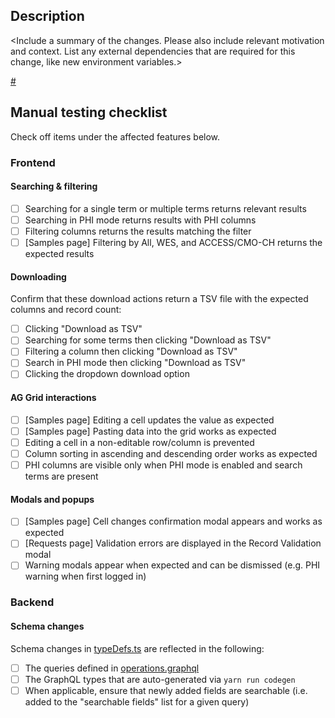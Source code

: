 ## Description

<Include a summary of the changes. Please also include relevant motivation and context. List any external dependencies that are required for this change, like new environment variables.>

[#<Related ticket number>](<Zenhub link>)

## Manual testing checklist

Check off items under the affected features below.

### Frontend

#### Searching & filtering

- [ ] Searching for a single term or multiple terms returns relevant results
- [ ] Searching in PHI mode returns results with PHI columns
- [ ] Filtering columns returns the results matching the filter
- [ ] [Samples page] Filtering by All, WES, and ACCESS/CMO-CH returns the expected results

#### Downloading

Confirm that these download actions return a TSV file with the expected columns and record count:

- [ ] Clicking "Download as TSV"
- [ ] Searching for some terms then clicking "Download as TSV"
- [ ] Filtering a column then clicking "Download as TSV"
- [ ] Search in PHI mode then clicking "Download as TSV"
- [ ] Clicking the dropdown download option <download option name>

#### AG Grid interactions

- [ ] [Samples page] Editing a cell updates the value as expected
- [ ] [Samples page] Pasting data into the grid works as expected
- [ ] Editing a cell in a non-editable row/column is prevented
- [ ] Column sorting in ascending and descending order works as expected
- [ ] PHI columns are visible only when PHI mode is enabled and search terms are present

#### Modals and popups

- [ ] [Samples page] Cell changes confirmation modal appears and works as expected
- [ ] [Requests page] Validation errors are displayed in the Record Validation modal
- [ ] Warning modals appear when expected and can be dismissed (e.g. PHI warning when first logged in)

### Backend

#### Schema changes

Schema changes in [typeDefs.ts](./graphql-server/src/utils/typeDefs.ts) are reflected in the following:

- [ ] The queries defined in [operations.graphql](./graphql/operations.graphql)
- [ ] The GraphQL types that are auto-generated via `yarn run codegen`
- [ ] When applicable, ensure that newly added fields are searchable (i.e. added to the "searchable fields" list for a given query)
